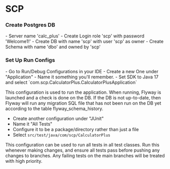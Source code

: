 # SCP


<h3>Create Postgres DB</h3>
- Server name 'calc_plus'
- Create Login role 'scp' with password 'Welcome1!'
- Create DB with name 'scp' with user 'scp' as owner
- Create Schema with name 'dbo' and owned by 'scp'

<h3>Set Up Run Configs</h3>
- Go to Run/Debug Configurations in your IDE
- Create a new One under "Application"
- Name it something you'll remember.
- Set SDK to Java 17 and select `com.scp.CalculatorPlus.CalculatorPlusApplication`

This configuration is used to run the application. When running, Flyway is launched and a check is done on the DB. If the DB is not up-to-date, then Flyway will run any migration SQL file that has not been run on the DB yet according to the table flyway_schema_history.

- Create another configuration under "JUnit"
- Name it "All Tests"
- Configure it to be a package/directory rather than just a file
- Select `src/test/java/com/scp/CalculatorPlus`

This configuration can be used to run all tests in all test classes. Run this whenever making changes, and ensure all tests pass before pushing any changes to branches. Any failing tests on the main branches will be treated with high priority.
